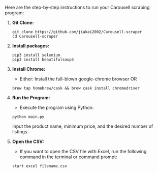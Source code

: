 Here are the step-by-step instructions to run your Carousell scraping program:

1. **Git Clone:**  
   ```
   git clone https://github.com/jiakai2002/Carousell-scraper
   cd Carousell-scraper
   ```
     
2. **Install packages:**  
   ```
   pip3 install selenium
   pip3 install beautifulsoup4
   ```
     
4. **Install Chrome:**  
   - Either: Install the full-blown google-chrome browser
   OR
   ```
   brew tap homebrew/cask && brew cask install chromedriver
   ```
5. **Run the Program:**  
   - Execute the program using Python:
   ```
   python main.py
   ```
   Input the product name, minimum price, and the desired number of listings.

6. **Open the CSV:**  
   - If you want to open the CSV file with Excel, run the following command in the terminal or command prompt:
   ```
   start excel filename.csv
   ```
